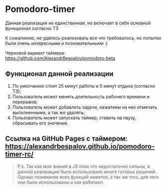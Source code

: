 # Pomodoro-timer

Данная реализация не единственная, но включает в себя основной функционал согласно ТЗ

К сожалению, не удалось реализовать все что требовалось, но попытки были очень интересными и позновательными :)

Черновой вариант таймера: https://github.com/AlexandrBespalov/pomodoro-beta

## Функционал данной реализации

1. По умолчанию стоит 25 минут работы и 5 минут отдыха (согласно ТЗ);
2. Пользователь может менять длительность рабочего времени и перерывов;
3. Пользователь может добавлять задачи, нажатием на них отмечать выполненными, а так же удалять;
4. Пользователь может запускать таймер, ставить на паузу, сбрасывать его значение.

## Ссылка на GitHub Pages с таймером: https://alexandrbespalov.github.io/pomodoro-timer-rc/

> P.s. Так как мои знания в JS пока что недостаточно сильны, в данной реализации было использовано много готовых решений. Однако понимание всех функций имеется, а так же того, для чего они были использованы и как работают.